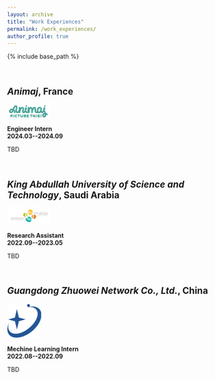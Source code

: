 ```yaml
---
layout: archive
title: "Work Experiences"
permalink: /work_experiences/
author_profile: true
---
```


{% include base_path %}

<br />

*Animaj*, France
------

<img src="../images/animaj.png" width="100">

**Engineer Intern <br> 2024.03--2024.09**

TBD

<br />

*King Abdullah University of Science and Technology*, Saudi Arabia
------

<img src="../images/kaust.png" width="100">

**Research Assistant <br> 2022.09--2023.05**

TBD

<br />

*Guangdong Zhuowei Network Co., Ltd.*, China
------

<img src="../images/zhuowei.png" width="80" />

**Mechine Learning Intern <br> 2022.08--2022.09**

TBD
